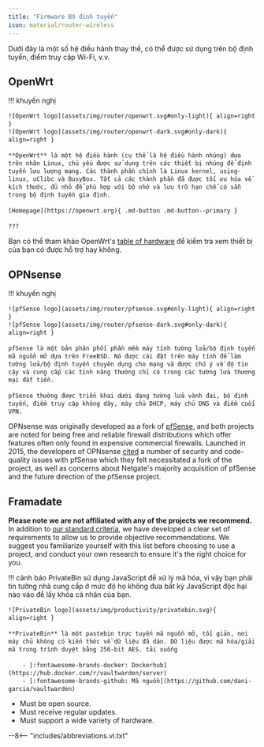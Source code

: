 ```yaml
---
title: "Firmware Bộ định tuyến"
icon: material/router-wireless
---
```


Dưới đây là một số hệ điều hành thay thế, có thể được sử dụng trên bộ định tuyến, điểm truy cập Wi-Fi, v.v.

## OpenWrt

!!! khuyến nghị

    ![OpenWrt logo](assets/img/router/openwrt.svg#only-light){ align=right }
    ![OpenWrt logo](assets/img/router/openwrt-dark.svg#only-dark){ align=right }
    
    **OpenWrt** là một hệ điều hành (cụ thể là hệ điều hành nhúng) dựa trên nhân Linux, chủ yếu được sử dụng trên các thiết bị nhúng để định tuyến lưu lượng mạng. Các thành phần chính là Linux kernel, using-linux, uClibc và BusyBox. Tất cả các thành phần đã được tối ưu hóa về kích thước, đủ nhỏ để phù hợp với bộ nhớ và lưu trữ hạn chế có sẵn trong bộ định tuyến gia đình.
    
    [Homepage](https://openwrt.org){ .md-button .md-button--primary }
    
    ???

Bạn có thể tham khảo OpenWrt's [table of hardware](https://openwrt.org/toh/start) để kiểm tra xem thiết bị của bạn có được hỗ trợ hay không.

## OPNsense

!!! khuyến nghị

    ![pfSense logo](assets/img/router/pfsense.svg#only-light){ align=right }
    ![pfSense logo](assets/img/router/pfsense-dark.svg#only-dark){ align=right }
    
    pfSense là một bản phân phối phần mềm máy tính tường lửa/bộ định tuyến mã nguồn mở dựa trên FreeBSD. Nó được cài đặt trên máy tính để làm tường lửa/bộ định tuyến chuyên dụng cho mạng và được chú ý về độ tin cậy và cung cấp các tính năng thường chỉ có trong các tường lửa thương mại đắt tiền.
    
    pfSense thường được triển khai dưới dạng tường lửa vành đai, bộ định tuyến, điểm truy cập không dây, máy chủ DHCP, máy chủ DNS và điểm cuối VPN.

OPNsense was originally developed as a fork of [pfSense](https://en.wikipedia.org/wiki/PfSense), and both projects are noted for being free and reliable firewall distributions which offer features often only found in expensive commercial firewalls. Launched in 2015, the developers of OPNsense [cited](https://docs.opnsense.org/history/thefork.html) a number of security and code-quality issues with pfSense which they felt necessitated a fork of the project, as well as concerns about Netgate's majority acquisition of pfSense and the future direction of the pfSense project.

## Framadate

**Please note we are not affiliated with any of the projects we recommend.** In addition to [our standard criteria](about/criteria.md), we have developed a clear set of requirements to allow us to provide objective recommendations. We suggest you familiarize yourself with this list before choosing to use a project, and conduct your own research to ensure it's the right choice for you.

!!! cảnh báo
    PrivateBin sử dụng JavaScript để xử lý mã hóa, vì vậy bạn phải tin tưởng nhà cung cấp ở mức độ họ không đưa bất kỳ JavaScript độc hại nào vào để lấy khóa cá nhân của bạn.

    ![PrivateBin logo](assets/img/productivity/privatebin.svg){ align=right }
    
    **PrivateBin** là một pastebin trực tuyến mã nguồn mở, tối giản, nơi máy chủ không có kiến ​​thức về dữ liệu đã dán. Dữ liệu được mã hóa/giải mã trong trình duyệt bằng 256-bit AES. tải xuống
    
        - [:fontawesome-brands-docker: Dockerhub](https://hub.docker.com/r/vaultwarden/server)
        - [:fontawesome-brands-github: Mã nguồn](https://github.com/dani-garcia/vaultwarden)

- Must be open source.
- Must receive regular updates.
- Must support a wide variety of hardware.

--8<-- "includes/abbreviations.vi.txt"
